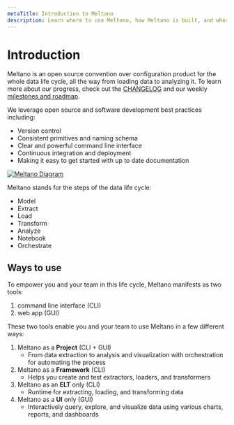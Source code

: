 ```yaml
---
metaTitle: Introduction to Meltano
description: Learn where to use Meltano, how Meltano is built, and where to get started. 
---
```


# Introduction

Meltano is an open source convention over configuration product for the whole data life cycle, all the way from loading data to analyzing it. To learn more about our progress, check out the [CHANGELOG](https://gitlab.com/meltano/meltano/blob/master/CHANGELOG.md) and our weekly [milestones and roadmap](https://gitlab.com/groups/meltano/-/milestones).

We leverage open source and software development best practices including:

- Version control
- Consistent primitives and naming schema
- Clear and powerful command line interface
- Continuous integration and deployment
- Making it easy to get started with up to date documentation

[![Meltano Diagram](/meltano-diagram.png)](/meltano-diagram.png)

Meltano stands for the steps of the data life cycle:

- Model
- Extract
- Load
- Transform
- Analyze
- Notebook
- Orchestrate

## Ways to use

To empower you and your team in this life cycle, Meltano manifests as two tools:

1. command line interface (CLI)
1. web app (GUI)

These two tools enable you and your team to use Meltano in a few different ways:

1. Meltano as a **Project** (CLI + GUI)
   - From data extraction to analysis and visualization with orchestration for automating the process
1. Meltano as a **Framework** (CLI)
   - Helps you create and test extractors, loaders, and transformers
1. Meltano as an **ELT** only (CLI)
   - Runtime for extracting, loading, and transforming data
1. Meltano as a **UI** only (GUI)
   - Interactively query, explore, and visualize data using various charts, reports, and dashboards
